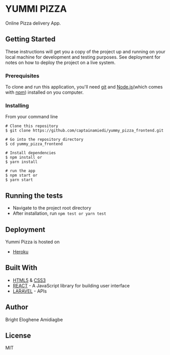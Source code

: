 # YUMMI PIZZA

Online Pizza delivery App.

## Getting Started

These instructions will get you a copy of the project up and running on your local machine for development and testing purposes. See deployment for notes on how to deploy the project on a live system.

### Prerequisites

To clone and run this application, you'll need [git](https://git-scm.com/downloads) and [Node.js](https://nodejs.org/en/download/)(which comes with [npm](https://www.npmjs.com/)) installed on you computer.

### Installing

From your command line
```
# Clone this repository
$ git clone https://github.com/captainamiedi/yummy_pizza_frontend.git

# Go into the repository directory
$ cd yummy_pizza_frontend

# Install dependencies
$ npm install or
$ yarn install

# run the app
$ npm start or 
$ yarn start
```
## Running the tests

* Navigate to the project root directory
* After installation, run `npm test or yarn test`

## Deployment

Yummi Pizza is hosted on
* [Heroku](https://pizza-yummi.herokuapp.com/)

## Built With

* [HTML5](https://developer.mozilla.org/en-US/docs/Web/Guide/HTML/HTML5) & [CSS3](https://developer.mozilla.org/en-US/docs/Web/CSS/CSS3)
* [REACT](https://reactjs.org/) - A JavaScript library for building user interface
* [LARAVEL](https://laravel.com/) - APIs 

## Author
Bright Eloghene Amidiagbe

## License
MIT